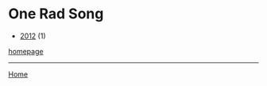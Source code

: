 # One Rad Song

  * [2012](./one-rad-song-2012.md) (1)

[homepage](http://www.oneradsong.com/)

----

[Home](../index.md)
